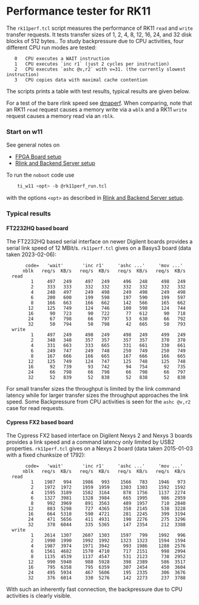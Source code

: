 # Performance tester for RK11
The `rk11perf.tcl` script measures the performance of RK11 `read` and `write`
transfer requests. It tests transfer sizes of 1, 2, 4, 8, 12, 16, 24, and
32 disk blocks of 512 bytes.. To study backpressure due to CPU activities, four
different CPU run modes are tested:
```
   0   CPU executes a WAIT instruction
   1   CPU executes `inc r1` (just 2 cycles per instruction)
   2   CPU executes `ashc @v,r2` with v=31. (the currently slowest instruction)
   3   CPU copies data with maximal cache contention
```
The scripts prints a table with test results, typical results are given below.

For a test of the bare rlink speed see [dmaperf](../rlink/dmaperf.md).
When comparing, note that an RK11 `read` request causes a memory write
via a `wblk` and a RK11 `write` request causes a memory read via an `rblk`.

### Start on w11
See general notes on
- [FPGA Board setup](../../../doc/w11a_board_connection.md)
- [Rlink and Backend Server setup](../../../doc/w11a_backend_setup.md)

To run the `noboot` code use
```bash
    ti_w11 <opt> -b @rk11perf_run.tcl
```
with the options `<opt>` as described in
[Rlink and Backend Server setup](../../../doc/w11a_backend_setup.md).

### Typical results
#### FT2232HQ based board
The FT2232HQ based serial interface on newer Digilent boards provides a
serial link speed of 12 MBit/s. `rk11perf.tcl` gives on a Basys3 board
(data taken 2023-02-06):
```
       code=   'wait'       'inc r1'     'ashc ...'     'mov ...'
      nblk   req/s  KB/s   req/s  KB/s   req/s  KB/s   req/s  KB/s
  read
         1     497   249     497   249     496   248     498   249
         2     333   333     332   332     332   332     332   332
         4     248   497     249   498     249   498     249   498
         6     200   600     199   598     197   590     199   597
         8     166   663     166   662     142   566     165   662
        12     125   749     124   746     100   598     124   744
        16      90   723      90   722      77   612      90   718
        24      67   798      66   797      53   630      66   792
        32      50   794      50   798      42   665      50   793
  write
         1     497   249     498   249     498   249     499   249
         2     348   348     357   357     357   357     370   370
         4     331   663     333   665     331   661     330   661
         6     249   747     249   748     250   749     250   749
         8     167   666     166   665     167   666     166   665
        12     125   749     124   747     125   748     125   748
        16      92   739      93   742      94   754      92   735
        24      66   798      66   798      66   798      66   797
        32      52   839      52   838      52   838      52   838
```
For small transfer sizes the throughput is limited by the link command latency
while for larger transfer sizes the throughput approaches the link speed.
Some Backpressure from CPU activities is seen for the `ashc @v,r2` case
for read requests.

#### Cypress FX2 based board
The Cypress FX2 based interface on Digilent Nexys 2 and Nexys 3 boards provides
a link speed and a command latency only limited by USB2 properties.
`rk11perf.tcl` gives on a Nexys 2 board (data taken 2015-01-03 with a fixed
chunksize of 1792):
```
       code=   'wait'       'inc r1'     'ashc ...'     'mov ...'
      nblk   req/s  KB/s   req/s  KB/s   req/s  KB/s   req/s  KB/s
  read
         1    1987   994    1986   993    1566   783    1946   973
         2    1972  1972    1959  1959    1303  1303    1592  1592
         4    1595  3189    1582  3164     878  1756    1137  2274
         6    1327  3981    1328  3984     665  1995     986  2959
         8     992  3969     891  3563     489  1957     710  2840
        12     883  5298     727  4365     358  2145     538  3228
        16     664  5310     590  4721     281  2245     399  3194
        24     471  5656     411  4931     190  2276     275  3296
        32     378  6044     335  5365     147  2354     212  3388
  write
         1    2614  1307    2607  1303    1597   799    1992   996
         2    1990  1990    1992  1992    1323  1323    1594  1594
         4    1987  3974    1971  3942     993  1986    1288  2576
         6    1561  4682    1570  4710     717  2151     998  2994
         8    1135  4539    1137  4547     531  2123     738  2952
        12     990  5940     988  5928     398  2389     586  3517
        16     795  6358     795  6359     307  2454     450  3604
        24     495  5934     467  5606     195  2335     306  3676
        32     376  6014     330  5276     142  2273     237  3788
```
With such an inherently fast connection, the backpressure due to CPU
activities is clearly visible.
